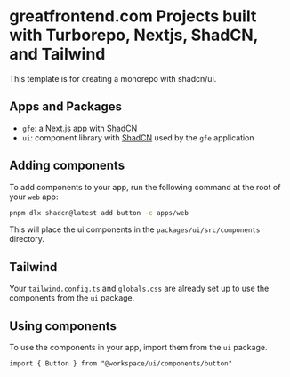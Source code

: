# greatfrontend.com Projects built with Turborepo, Nextjs, ShadCN, and Tailwind

This template is for creating a monorepo with shadcn/ui.

## Apps and Packages

- `gfe`: a [Next.js](https://nextjs.org/) app with [ShadCN](https://ui.shadcn.com/)
- `ui`: component library with [ShadCN](https://ui.shadcn.com/) used by the `gfe` application

## Adding components

To add components to your app, run the following command at the root of your `web` app:

```bash
pnpm dlx shadcn@latest add button -c apps/web
```

This will place the ui components in the `packages/ui/src/components` directory.

## Tailwind

Your `tailwind.config.ts` and `globals.css` are already set up to use the components from the `ui` package.

## Using components

To use the components in your app, import them from the `ui` package.

```tsx
import { Button } from "@workspace/ui/components/button"
```
